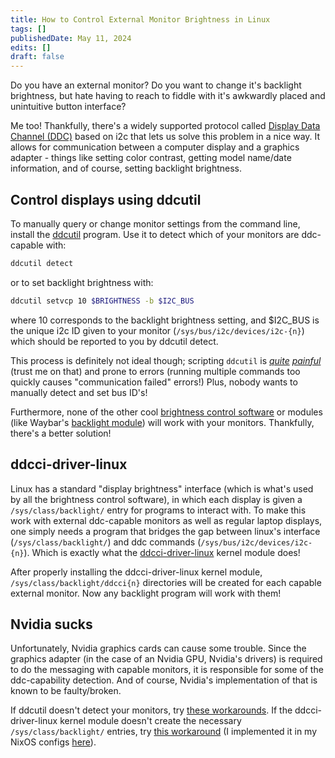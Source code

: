 ```yaml
---
title: How to Control External Monitor Brightness in Linux
tags: []
publishedDate: May 11, 2024
edits: []
draft: false
---
```


Do you have an external monitor? Do you want to change it's backlight
brightness, but hate having to reach to fiddle with it's awkwardly placed and
unintuitive button interface?

Me too! Thankfully, there's a widely supported protocol called
[Display Data Channel (DDC)](https://en.wikipedia.org/wiki/Display_Data_Channel)
based on i2c that lets us solve this problem in a nice way. It allows for
communication between a computer display and a graphics adapter - things like
setting color contrast, getting model name/date information, and of course,
setting backlight brightness.

## Control displays using ddcutil

To manually query or change monitor settings from the command line, install the
[ddcutil](https://www.ddcutil.com/) program. Use it to detect which of your
monitors are ddc-capable with:

```bash
ddcutil detect
```

or to set backlight brightness with:

```bash
ddcutil setvcp 10 $BRIGHTNESS -b $I2C_BUS
```

where 10 corresponds to the backlight brightness setting, and $I2C_BUS is the
unique i2c ID given to your monitor (`/sys/bus/i2c/devices/i2c-{n}`) which
should be reported to you by ddcutil detect.

This process is definitely not ideal though; scripting `ddcutil` is
[_quite_](https://github.com/BvngeeCord/.dotfiles/blob/main/bin/bin/ddc_backlight/backlight_setter.sh#L14-L15)
[_painful_](https://github.com/BvngeeCord/.dotfiles/blob/a04d6194c98472f2eb98f52b7890fa212e287d5c/bin/bin/ddc_backlight/bump_cache.sh#L10)
(trust me on that) and prone to errors (running multiple commands too quickly
causes "communication failed" errors!) Plus, nobody wants to manually detect and
set bus ID's!

Furthermore, none of the other cool
[brightness control software](https://wiki.archlinux.org/title/Backlight#Backlight_utilities)
or modules (like Waybar's
[backlight module](https://github.com/Alexays/Waybar/wiki/Module:-Backlight))
will work with your monitors. Thankfully, there's a better solution!

## ddcci-driver-linux

Linux has a standard "display brightness" interface (which is what's used by all
the brightness control software), in which each display is given a
`/sys/class/backlight/` entry for programs to interact with. To make this work
with external ddc-capable monitors as well as regular laptop displays, one
simply needs a program that bridges the gap between linux's interface
(`/sys/class/backlight/`) and ddc commands (`/sys/bus/i2c/devices/i2c-{n}`).
Which is exactly what the
[ddcci-driver-linux](https://gitlab.com/ddcci-driver-linux/ddcci-driver-linux)
kernel module does!

After properly installing the ddcci-driver-linux kernel module,
`/sys/class/backlight/ddcci{n}` directories will be created for each capable
external monitor. Now any backlight program will work with them!

## Nvidia sucks

Unfortunately, Nvidia graphics cards can cause some trouble. Since the graphics
adapter (in the case of an Nvidia GPU, Nvidia's drivers) is required to do the
messaging with capable monitors, it is responsible for some of the
ddc-capability detection. And of course, Nvidia's implementation of that is
known to be faulty/broken.

If ddcutil doesn't detect your monitors, try
[these workarounds](https://www.ddcutil.com/nvidia/). If the ddcci-driver-linux
kernel module doesn't create the necessary `/sys/class/backlight/` entries, try
[this workaround](https://gitlab.com/ddcci-driver-linux/ddcci-driver-linux/-/issues/7#note_151296583)
(I implemented it in my NixOS configs
[here](https://github.com/BvngeeCord/nixconf/blob/10394255db698e517e05aeec70a69e41b35997b8/nixos/hardware/backlight.nix#L29)).
